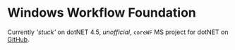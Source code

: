 # Windows Workflow Foundation

Currently *'stuck'* on dotNET 4.5, *unofficial*, `coreWF` MS project for dotNET on [GitHub](https://github.com/dmetzgar/corewf).

